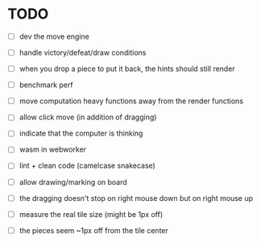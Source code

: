 # TODO

- [ ] dev the move engine


- [ ] handle victory/defeat/draw conditions


- [ ] when you drop a piece to put it back, the hints should still render


- [ ] benchmark perf


- [ ] move computation heavy functions away from the render functions


- [ ] allow click move (in addition of dragging)


- [ ] indicate that the computer is thinking


- [ ] wasm in webworker


- [ ] lint + clean code (camelcase snakecase)


- [ ] allow drawing/marking on board


- [ ] the dragging doesn't stop on right mouse down but on right mouse up


- [ ] measure the real tile size (might be 1px off)


- [ ] the pieces seem ~1px off from the tile center
